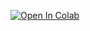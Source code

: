 [![Open In Colab](https://colab.research.google.com/assets/colab-badge.svg)](https://colab.research.google.com/github/shitkov/https://raw.githubusercontent.com/shitkov/signature_detector/main/yolo_v5s_inference.ipynb)
